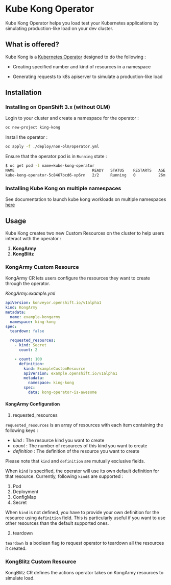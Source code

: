 # Kube Kong Operator

Kube Kong Operator helps you load test your Kubernetes applications by simulating production-like load on your dev cluster.

## What is offered?

Kube Kong is a [Kubernetes Operator](https://www.redhat.com/en/topics/containers/what-is-a-kubernetes-operator) designed to do the following :

* Creating specified number and kind of resources in a namespace

* Generating requests to k8s apiserver to simulate a production-like load

## Installation

### Installing on OpenShift 3.x (without OLM)

Login to your cluster and create a namespace for the operator :

```sh
oc new-project king-kong
```

Install the operator :

```sh
oc apply -f ./deploy/non-olm/operator.yml
```

Ensure that the operator pod is in `Running` state :

```sh
$ oc get pod -l name=kube-kong-operator 
NAME                                  READY   STATUS    RESTARTS   AGE
kube-kong-operator-5c8467bcd6-xp6rn   2/2     Running   0          26m
```

### Installing Kube Kong on multiple namespaces

See documentation to launch kube kong workloads on multiple namespaces [here](tools)

## Usage

Kube Kong creates two new Custom Resources on the cluster to help users interact with the operator :

1. __KongArmy__
2. __KongBlitz__

### KongArmy Custom Resource

KongArmy CR lets users configure the resources they want to create through the operator. 

_KongArmy.example.yml_
```yml
apiVersion: konveyor.openshift.io/v1alpha1
kind: KongArmy
metadata:
  name: example-kongarmy
  namespace: king-kong
spec:
  teardown: false

  requested_resources:
    - kind: Secret
      count: 2

    - count: 100
      definition: 
        kind: ExampleCustomResource
        apiVersion: example.openshift.io/v1alpha1
        metadata:
          namespace: king-kong
        spec:
          data: kong-operator-is-awesome
```
#### KongArmy Configuration

1. requested_resources

`requested_resources` is an array of resources with each item containing the following keys :

* _kind_       : The resource kind you want to create
* _count_      : The number of resources of this kind you want to create
* _definition_ : The definition of the resource you want to create

Please note that `kind` and `definition` are mutually exclusive fields. 

When `kind` is specified, the operator will use its own default definition for that resource. Currently, following `kind`s are supported :
1. Pod
2. Deployment
3. ConfigMap
4. Secret

When `kind` is not defined, you have to provide your own definition for the resource using `definition` field. This is particularly useful if you want to use other resources than the default supported ones.

2. teardown

`teardown` is a boolean flag to request operator to teardown all the resources it created. 

### KongBlitz Custom Resource

KongBlitz CR defines the actions operator takes on KongArmy resources to simulate load.
